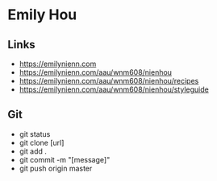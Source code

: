 # Emily Hou

## Links

- https://emilynienn.com
- https://emilynienn.com/aau/wnm608/nienhou
- https://emilynienn.com/aau/wnm608/nienhou/recipes
- https://emilynienn.com/aau/wnm608/nienhou/styleguide

## Git

- git status
- git clone [url]
- git add .
- git commit -m "[message]"
- git push origin master

